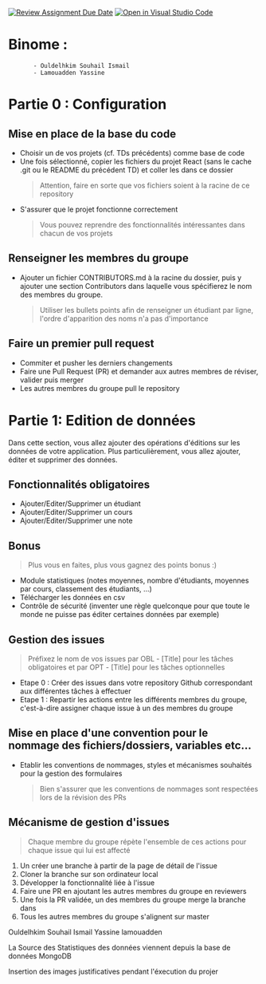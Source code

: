 [![Review Assignment Due Date](https://classroom.github.com/assets/deadline-readme-button-22041afd0340ce965d47ae6ef1cefeee28c7c493a6346c4f15d667ab976d596c.svg)](https://classroom.github.com/a/PPqed8f9)
[![Open in Visual Studio Code](https://classroom.github.com/assets/open-in-vscode-2e0aaae1b6195c2367325f4f02e2d04e9abb55f0b24a779b69b11b9e10269abc.svg)](https://classroom.github.com/online_ide?assignment_repo_id=17596753&assignment_repo_type=AssignmentRepo)

# Binome : 
           - Ouldelhkim Souhail Ismail
           - Lamouadden Yassine 

# Partie 0 : Configuration

## Mise en place de la base du code

- Choisir un de vos projets (cf. TDs précédents) comme base de code
- Une fois sélectionné, copier les fichiers du projet React (sans le cache .git ou le README du précédent TD) et coller les dans ce dossier
  > Attention, faire en sorte que vos fichiers soient à la racine de ce repository
- S'assurer que le projet fonctionne correctement
  > Vous pouvez reprendre des fonctionnalités intéressantes dans chacun de vos projets

## Renseigner les membres du groupe

- Ajouter un fichier CONTRIBUTORS.md à la racine du dossier, puis y ajouter une section Contributors dans laquelle vous spécifierez le nom des membres du groupe.
  > Utiliser les bullets points afin de renseigner un étudiant par ligne, l'ordre d'apparition des noms n'a pas d'importance

## Faire un premier pull request

- Commiter et pusher les derniers changements
- Faire une Pull Request (PR) et demander aux autres membres de réviser, valider puis merger
- Les autres membres du groupe pull le repository

# Partie 1: Edition de données

Dans cette section, vous allez ajouter des opérations d'éditions sur les données de votre application. Plus particulièrement, vous allez ajouter, éditer et supprimer des données.

## Fonctionnalités obligatoires

- Ajouter/Editer/Supprimer un étudiant
- Ajouter/Editer/Supprimer un cours
- Ajouter/Editer/Supprimer une note

## Bonus

> Plus vous en faites, plus vous gagnez des points bonus :)

- Module statistiques (notes moyennes, nombre d'étudiants, moyennes par cours, classement des étudiants, ...)
- Télécharger les données en csv
- Contrôle de sécurité (inventer une règle quelconque pour que toute le monde ne puisse pas éditer certaines données par exemple)

## Gestion des issues

> Préfixez le nom de vos issues par OBL - [Title] pour les tâches obligatoires et par OPT - [Title] pour les tâches optionnelles

- Etape 0 : Créer des issues dans votre repository Github correspondant aux différentes tâches à effectuer
- Etape 1 : Repartir les actions entre les différents membres du groupe, c'est-à-dire assigner chaque issue à un des membres du groupe

## Mise en place d'une convention pour le nommage des fichiers/dossiers, variables etc...

- Etablir les conventions de nommages, styles et mécanismes souhaités pour la gestion des formulaires
  > Bien s'assurer que les conventions de nommages sont respectées lors de la révision des PRs

## Mécanisme de gestion d'issues

> Chaque membre du groupe répète l'ensemble de ces actions pour chaque issue qui lui est affecté

1. Un créer une branche à partir de la page de détail de l'issue
2. Cloner la branche sur son ordinateur local
3. Développer la fonctionnalité liée à l'issue
4. Faire une PR en ajoutant les autres membres du groupe en reviewers
5. Une fois la PR validée, un des membres du groupe merge la branche dans
6. Tous les autres membres du groupe s'alignent sur master

Ouldelhkim Souhail Ismail
Yassine lamouadden

La Source des Statistiques des données viennent depuis la base de données MongoDB

Insertion des images justificatives pendant l'éxecution du projer
